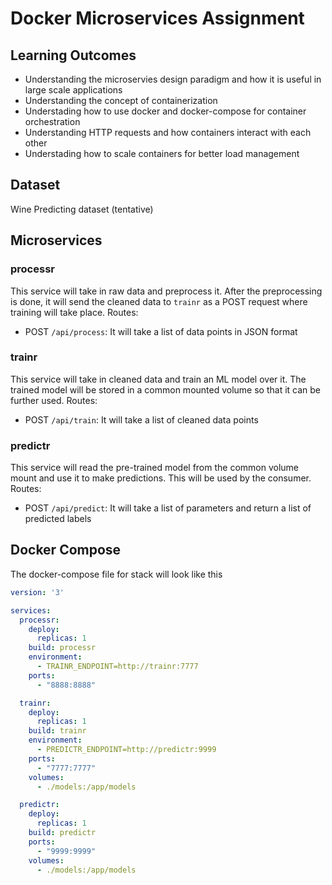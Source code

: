 # Docker Microservices Assignment

## Learning Outcomes
- Understanding the microservies design paradigm and how it is useful in large scale applications
- Understanding the concept of containerization
- Understading how to use docker and docker-compose for container orchestration
- Understanding HTTP requests and how containers interact with each other
- Understading how to scale containers for better load management


## Dataset
Wine Predicting dataset (tentative)

## Microservices

### processr
This service will take in raw data and preprocess it. After the preprocessing is done, it will send the cleaned data to `trainr` as a POST request where training will take place.
Routes:
- POST `/api/process`: It will take a list of data points in JSON format

### trainr
This service will take in cleaned data and train an ML model over it. The trained model will be stored in a common mounted volume so that it can be further used.
Routes:
- POST `/api/train`: It will take a list of cleaned data points 

### predictr
This service will read the pre-trained model from the common volume mount and use it to make predictions. This will be used by the consumer.
Routes:
- POST `/api/predict`: It will take a list of parameters and return a list of predicted labels

## Docker Compose

The docker-compose file for stack will look like this
```yaml
version: '3'

services:
  processr:
    deploy:
      replicas: 1
    build: processr
    environment:
      - TRAINR_ENDPOINT=http://trainr:7777
    ports:
      - "8888:8888"

  trainr:
    deploy:
      replicas: 1
    build: trainr
    environment:
      - PREDICTR_ENDPOINT=http://predictr:9999
    ports:
      - "7777:7777"
    volumes:
      - ./models:/app/models

  predictr:
    deploy:
      replicas: 1
    build: predictr
    ports:
      - "9999:9999"
    volumes:
      - ./models:/app/models
```
